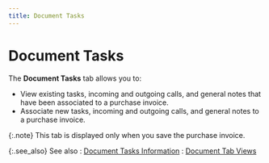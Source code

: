 ```yaml
---
title: Document Tasks
---
```


# Document Tasks


The **Document Tasks** tab allows  you to:

- View existing  tasks, incoming and outgoing calls, and general notes that have been associated  to a purchase invoice.
- Associate new  tasks, incoming and outgoing calls, and general notes to a purchase invoice.



{:.note}
This tab is displayed only when you save the  purchase invoice.


{:.see_also}
See also
: [Document  Tasks Information]({{site.pp_baseurl}}/purc-proc/doc-profile/contents/tabs/doc-tasks-info/document_tasks_information_doc_tab_view_purch_doc_contents.html)
: [Document  Tab Views]({{site.pp_baseurl}}/misc/document_tab_views_pi_step_by_step_pur.html)
